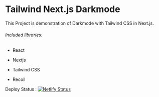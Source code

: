 # Tailwind Next.js Darkmode

This Project is demonstration of Darkmode with Tailwind CSS in Next.js.



###### Included libraries:

- React

- Nextjs

- Tailwind CSS

- Recoil



Deploy Status : [![Netlify Status](https://api.netlify.com/api/v1/badges/167f029e-164a-4061-9e97-36e9c0f24f09/deploy-status)](https://app.netlify.com/sites/mellow-truffle-f0290f/deploys)
